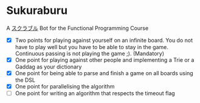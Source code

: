 # Sukuraburu
A [スクラブル](https://ja.wikipedia.org/wiki/%E3%82%B9%E3%82%AF%E3%83%A9%E3%83%96%E3%83%AB) Bot for the Functional Programming Course

- [x] Two points for playing against yourself on an infinite board. You do not have to play well but you have
      to be able to stay in the game. Continuous passing is not playing the game ;). (Mandatory)
- [x] One point for playing against other people and implementing a Trie or a Gaddag as your dictionary
- [x] One point for being able to parse and finish a game on all boards using the DSL
- [x] One point for parallelising the algorithm
- [ ] One point for writing an algorithm that respects the timeout flag
